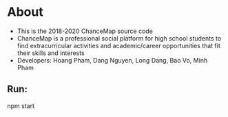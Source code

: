 # About
- This is the 2018-2020 ChanceMap source code
- ChanceMap is a professional social platform for high school students to find extracurricular activities and academic/career opportunities that fit their skills and interests
- Developers: Hoang Pham, Dang Nguyen, Long Dang, Bao Vo, Minh Pham

## Run:
npm start
